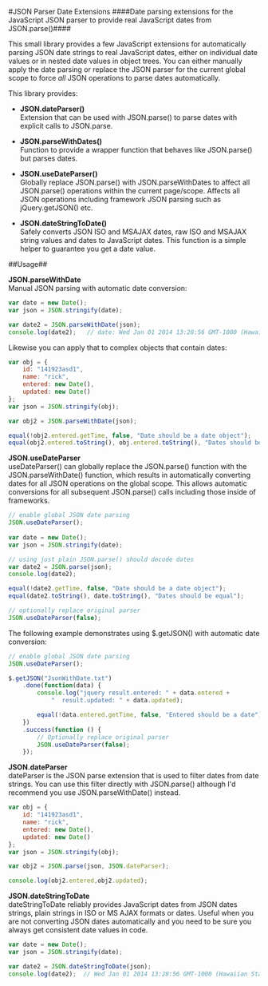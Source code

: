 ﻿
#JSON Parser Date Extensions
####Date parsing extensions for the JavaScript JSON parser to provide real JavaScript dates from JSON.parse()####

This small library provides a few JavaScript extensions for automatically 
parsing JSON date strings to real JavaScript dates, either on individual date
values or in nested date values in object trees. You can either manually
apply the date parsing or replace the JSON parser for the current global 
scope to force *all* JSON operations to parse dates automatically.

This library provides:

* **JSON.dateParser()**<br/>
  Extension that can be used with JSON.parse() 
  to parse dates with explicit calls to JSON.parse.

* **JSON.parseWithDates()**<br/>
  Function to provide a wrapper function
  that behaves like JSON.parse() but parses dates.

* **JSON.useDateParser()**<br/> 
  Globally replace JSON.parse() with
  JSON.parseWithDates to affect all JSON.parse() operations within
  the current page/scope. Affects all JSON operations including 
  framework JSON parsing such as jQuery.getJSON() etc.

* **JSON.dateStringToDate()**<br/> 
  Safely converts JSON ISO and MSAJAX
  dates, raw ISO and MSAJAX string values and dates to JavaScript
  dates. This function is a simple helper to guarantee you get a 
  date value.

##Usage##

**JSON.parseWithDate**<br/>
Manual JSON parsing with automatic date conversion:

```javascript
var date = new Date();
var json = JSON.stringify(date);

var date2 = JSON.parseWithDate(json);
console.log(date2);   // date: Wed Jan 01 2014 13:28:56 GMT-1000 (Hawaiian Standard Time) 
```

Likewise you can apply that to complex objects that contain dates:

```javascript
var obj = {
    id: "141923asd1",
    name: "rick",
    entered: new Date(),
    updated: new Date()
};
var json = JSON.stringify(obj);

var obj2 = JSON.parseWithDate(json);

equal(!obj2.entered.getTime, false, "Date should be a date object");
equal(obj2.entered.toString(), obj.entered.toString(), "Dates should be equal");
```


**JSON.useDateParser**<br/>
useDateParser() can globally replace the JSON.parse() function with the
JSON.parseWithDate() function, which results in automatically converting dates
for all JSON operations on the global scope. This allows automatic conversions
for all subsequent JSON.parse() calls including those inside of frameworks.

```javascript
// enable global JSON date parsing
JSON.useDateParser();
       
var date = new Date();
var json = JSON.stringify(date);

// using just plain JSON.parse() should decode dates
var date2 = JSON.parse(json);
console.log(date2);

equal(!date2.getTime, false, "Date should be a date object");
equal(date2.toString(), date.toString(), "Dates should be equal");

// optionally replace original parser
JSON.useDateParser(false);
```

The following example demonstrates using $.getJSON() with automatic
date conversion:

```javascript
// enable global JSON date parsing
JSON.useDateParser();    

$.getJSON("JsonWithDate.txt")
    .done(function(data) {
        console.log("jquery result.entered: " + data.entered +
            "  result.updated: " + data.updated);

        equal(!data.entered.getTime, false, "Entered should be a date");            
    })
    .success(function () {        
        // Optionally replace original parser
        JSON.useDateParser(false);
    });
```

**JSON.dateParser**<br />
dateParser is the JSON parse extension that is used to filter dates from
date strings. You can use this filter directly with JSON.parse() although
I'd recommend you use JSON.parseWithDate() instead.

```javascript
var obj = {
    id: "141923asd1",
    name: "rick",
    entered: new Date(),
    updated: new Date()
};
var json = JSON.stringify(obj);

var obj2 = JSON.parse(json, JSON.dateParser);

console.log(obj2.entered,obj2.updated);
```

**JSON.dateStringToDate**<br />
dateStringToDate reliably provides JavaScript dates from JSON dates strings,
plain strings in ISO or MS AJAX formats or dates. Useful when you are not
converting JSON dates automatically and you need to be sure you always get
consistent date values in code.

```javascript
var date = new Date();
var json = JSON.stringify(date);

var date2 = JSON.dateStringToDate(json);
console.log(date2);  // Wed Jan 01 2014 13:28:56 GMT-1000 (Hawaiian Standard Time) 
```